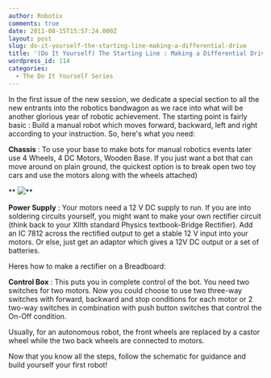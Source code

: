 ```yaml
---
author: Robotix
comments: true
date: 2011-08-15T15:57:24.000Z
layout: post
slug: do-it-yourself-the-starting-line-making-a-differential-drive
title: '(Do It Yourself) The Starting Line : Making a Differential Drive'
wordpress_id: 114
categories:
  - The Do It Yourself Series
---
```


In the first issue of the new session, we dedicate a special section to all the new entrants into the robotics bandwagon as we race into what will be another glorious year of robotic achievement. The starting point is fairly basic : Build a manual robot which moves forward, backward, left and right according to your instruction. So, here's what you need:

**Chassis** : To use your base to make bots for manual robotics events later use 4 Wheels, 4 DC Motors, Wooden Base. If you just want a bot that can move around on plain ground, the quickest option is to break open two toy cars and use the motors along with the wheels attached)

** [![](http://blog.robotix.in/wp-content/uploads/2011/08/DIY-300x181.jpg)](http://blog.robotix.in/wp-content/uploads/2011/08/DIY.jpg)**

**Power Supply** : Your motors need a 12 V DC supply to run. If you are into soldering circuits yourself, you might want to make your own rectifier circuit (think back to your XIIth standard Physics textbook-Bridge Rectifier). Add an IC 7812 across the rectified output to get a stable 12 V input into your motors.  Or else, just get an adaptor which gives a 12V DC output or a set of batteries.

Heres how to make a rectifier on a Breadboard:

**Control Box** : This puts you in complete control of the bot.  You need two switches for two motors. Now you could choose to use two three-way switches with forward, backward and stop conditions for each motor or 2 two-way switches in combination with push button switches that control the On-Off condition.

Usually, for an autonomous robot, the front wheels are replaced by a castor wheel while the two back wheels are connected to motors.

Now that you know all the steps, follow the schematic for guidance and build yourself your first robot!
